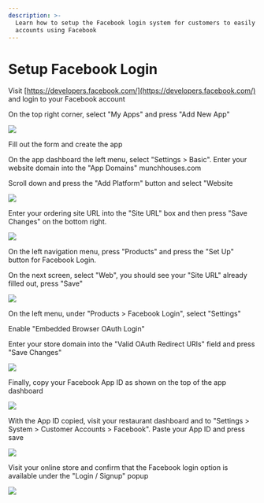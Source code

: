 ```yaml
---
description: >-
  Learn how to setup the Facebook login system for customers to easily create
  accounts using Facebook
---
```


# Setup Facebook Login

Visit [https://developers.facebook.com/](https://developers.facebook.com/) and login to your Facebook account

On the top right corner, select "My Apps" and press "Add New App"

![](https://storage.crisp.chat/users/helpdesk/website/e903fdb8557a9800/image_aqheot.png)

Fill out the form and create the app

On the app dashboard the left menu, select "Settings &gt; Basic". Enter your website domain into the "App Domains" munchhouses.com



Scroll down and press the "Add Platform" button and select "Website

![](https://storage.crisp.chat/users/helpdesk/website/e903fdb8557a9800/image_5fdlaq.png)

Enter your ordering site URL into the "Site URL" box and then press "Save Changes" on the bottom right.

![](https://storage.crisp.chat/users/helpdesk/website/e903fdb8557a9800/image_pa5uog.png)

On the left navigation menu, press "Products" and press the "Set Up" button for Facebook Login.

On the next screen, select "Web", you should see your "Site URL" already filled out, press "Save"

![](https://storage.crisp.chat/users/helpdesk/website/e903fdb8557a9800/image_gdcuti.png)

On the left menu, under "Products &gt; Facebook Login", select "Settings"

Enable "Embedded Browser OAuth Login"

Enter your store domain into the "Valid OAuth Redirect URIs" field and press "Save Changes"

![](https://storage.crisp.chat/users/helpdesk/website/e903fdb8557a9800/image_hbyf21.png)

Finally, copy your Facebook App ID as shown on the top of the app dashboard

![](https://storage.crisp.chat/users/helpdesk/website/e903fdb8557a9800/image_yxw5jy.png)

With the App ID copied, visit your restaurant dashboard and to "Settings &gt; System &gt; Customer Accounts &gt; Facebook". Paste your App ID and press save

![](https://storage.crisp.chat/users/helpdesk/website/e903fdb8557a9800/image_u1lgnf.png)

Visit your online store and confirm that the Facebook login option is available under the "Login / Signup" popup

![](https://storage.crisp.chat/users/helpdesk/website/e903fdb8557a9800/image_1c1swn7.png)

